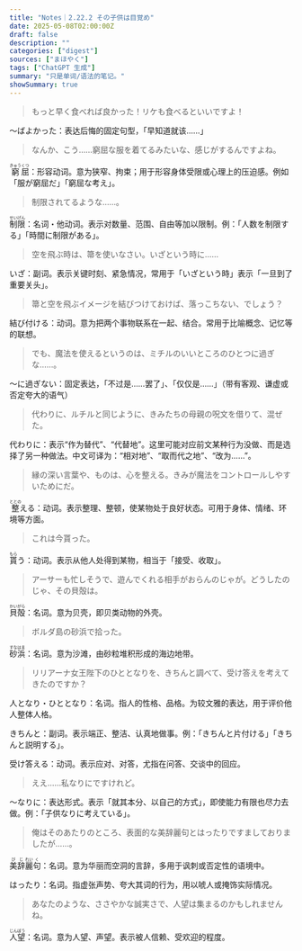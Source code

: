 ```yaml
---
title: "Notes｜2.22.2 その子供は目覚め"
date: 2025-05-08T02:00:00Z
draft: false
description: ""
categories: ["digest"]
sources: ["まほやく"]
tags: ["ChatGPT 生成"]
summary: "只是单词/语法的笔记。"
showSummary: true
---
```


>もっと早く食べれば良かった！リケも食べるといいですよ！

～ばよかった：表达后悔的固定句型，「早知道就该……」

>なんか、こう……窮屈な服を着てるみたいな、感じがするんですよね。

<ruby>窮<rt>きゅう</rt></ruby><ruby>屈<rt>くつ</rt></ruby>：形容动词。意为狭窄、拘束；用于形容身体受限或心理上的压迫感。例如「服が窮屈だ」「窮屈な考え」。

>制限されてるような……。

<ruby>制<rt>せい</rt></ruby><ruby>限<rt>げん</rt></ruby>：名词・他动词。表示对数量、范围、自由等加以限制。例：「人数を制限する」「時間に制限がある」。

>空を飛ぶ時は、箒を使いなさい。いざという時に……

いざ：副词。表示关键时刻、紧急情况，常用于「いざという時」表示「一旦到了重要关头」。

>箒と空を飛ぶイメージを結びつけておけば、落っこちない、でしょう？

結び付ける：动词。意为把两个事物联系在一起、结合。常用于比喻概念、记忆等的联想。

>でも、魔法を使えるというのは、ミチルのいいところのひとつに過ぎな……。

〜に過ぎない：固定表达，「不过是……罢了」、「仅仅是……」（带有客观、谦虚或否定夸大的语气）

>代わりに、ルチルと同じように、きみたちの母親の呪文を借りて、混ぜた。

代わりに：表示“作为替代”、“代替地”。这里可能对应前文某种行为没做、而是选择了另一种做法。中文可译为：“相对地”、“取而代之地”、“改为……”。

>縁の深い言葉や、ものは、心を整える。きみが魔法をコントロールしやすいためにだ。

<ruby>整<rt>ととの</rt></ruby>える：动词。表示整理、整顿，使某物处于良好状态。可用于身体、情绪、环境等方面。

>これは今貰った。

<ruby>貰<rt>もら</rt></ruby>う：动词。表示从他人处得到某物，相当于「接受、收取」。

>アーサーも忙しそうで、遊んでくれる相手がおらんのじゃが。どうしたのじゃ、その貝殻は。

<ruby>貝<rt>かい</rt></ruby><ruby>殻<rt>がら</rt></ruby>：名词。意为贝壳，即贝类动物的外壳。

>ボルダ島の砂浜で拾った。

<ruby>砂<rt>すな</rt></ruby><ruby>浜<rt>はま</rt></ruby>：名词。意为沙滩，由砂粒堆积形成的海边地带。

>リリアーナ女王陛下のひととなりを、きちんと調べて、受け答えを考えてきたのですか？

人となり・ひととなり：名词。指人的性格、品格。为较文雅的表达，用于评价他人整体人格。

きちんと：副词。表示端正、整洁、认真地做事。例：「きちんと片付ける」「きちんと説明する」。

受け答える：动词。表示应对、对答，尤指在问答、交谈中的回应。

>ええ……私なりにですけれど。

〜なりに：表达形式。表示「就其本分、以自己的方式」，即使能力有限也尽力去做。例：「子供なりに考えている」。

>俺はそのあたりのところ、表面的な美辞麗句とはったりですましておりましたが……。

<ruby>美<rt>び</rt></ruby><ruby>辞<rt>じ</rt></ruby><ruby>麗<rt>れい</rt></ruby><ruby>句<rt>く</rt></ruby>：名词。意为华丽而空洞的言辞，多用于讽刺或否定性的语境中。

はったり：名词。指虚张声势、夸大其词的行为，用以唬人或掩饰实际情况。

>あなたのような、ささやかな誠実さで、人望は集まるのかもしれませんね。

<ruby>人<rt>じん</rt></ruby><ruby>望<rt>ぼう</rt></ruby>：名词。意为人望、声望。表示被人信赖、受欢迎的程度。